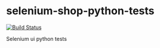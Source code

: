 # selenium-shop-python-tests
[![Build Status](https://app.travis-ci.com/berpress/selenium-shop-python-tests.svg?branch=main)](https://app.travis-ci.com/berpress/selenium-shop-python-tests)

Selenium ui python tests
